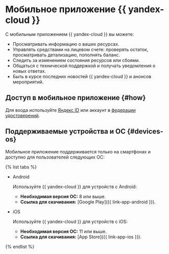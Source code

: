 # Мобильное приложение {{ yandex-cloud }}

С мобильным приложением {{ yandex-cloud }} вы можете: 
* Просматривать информацию о ваших ресурсах.
* Управлять средствами на лицевом счете: проверять остаток, просматривать детализацию, пополнять баланс.
* Следить за изменением состояния ресурсов или сбоями.
* Общаться с технической поддержкой и получать уведомления о новых ответах.
* Быть в курсе последних новостей {{ yandex-cloud }} и анонсов мероприятий.

## Доступ в мобильное приложение {#how}

Для входа используйте [Яндекс ID](../../iam/concepts/index.md#passport) или аккаунт в [федерации удостоверений](../../organization/add-federation.md).

## Поддерживаемые устройства и ОС {#devices-os}

Мобильное приложение поддерживается только на смартфонах и доступно для пользователей следующих ОС:

{% list tabs %}

- Android

  Используйте {{ yandex-cloud }} для устройств с Android:
  * **Необходимая версия ОС:** 8 или выше.
  * **Ссылка для скачивания:** [Google Play]({{ link-app-android }}).

- iOS

  Используйте {{ yandex-cloud }} для устройств с iOS:
  * **Необходимая версия ОС:** 11 или выше.
  * **Ссылка для скачивания:** [App Store]({{ link-app-ios }}).

{% endlist %}

